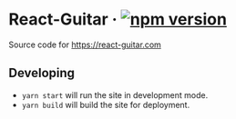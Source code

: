 # React-Guitar &middot; [![npm version](https://img.shields.io/npm/v/react-guitar.svg?style=flat)](https://www.npmjs.com/package/react-guitar)

Source code for https://react-guitar.com

## Developing

- `yarn start` will run the site in development mode.
- `yarn build` will build the site for deployment.
